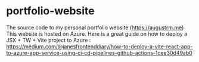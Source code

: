 # portfolio-website
The source code to my personal portfolio website (https://augustrm.me) <br />
This website is hosted on Azure. Here is a great guide on how to deploy a JSX + TW + Vite project to Azure : https://medium.com/@janesfrontenddiary/how-to-deploy-a-vite-react-app-to-azure-app-service-using-ci-cd-pipelines-github-actions-1cee30d49ab0
